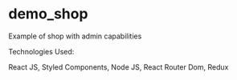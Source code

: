 # demo_shop
Example of shop with admin capabilities

Technologies Used:

React JS, Styled Components, Node JS, React Router Dom, Redux
